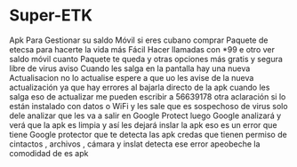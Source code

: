 # Super-ETK
Apk Para Gestionar su saldo Móvil si eres cubano comprar Paquete de etecsa para hacerte la vida más Fácil Hacer llamadas con *99 e otro ver saldo móvil cuanto Paquete te queda y otras opciones más gratis y segura libre de virus aviso Cuando les salga en la pantalla hay una nueva Actualisacion no lo actualise espere a que uo les avise de la nueva actualización ya que hay errores al bajarla directo de la apk cuando les salga eso de actualizar me pueden escribir a 56639178 otra aclaración  si lo están instalado con datos o WiFi y les sale que es sospechoso de virus solo dele analizar que les va a salir en Google Protect luego Google analizará y verá que la apk es limpia y así les dejará inslar la apk eso es un error que tiene Google protector que te detecta las apk credas que tienen permiso de cintactos , archivos , cámara y inslat detecta ese error apeobeche la comodidad de es apk 
